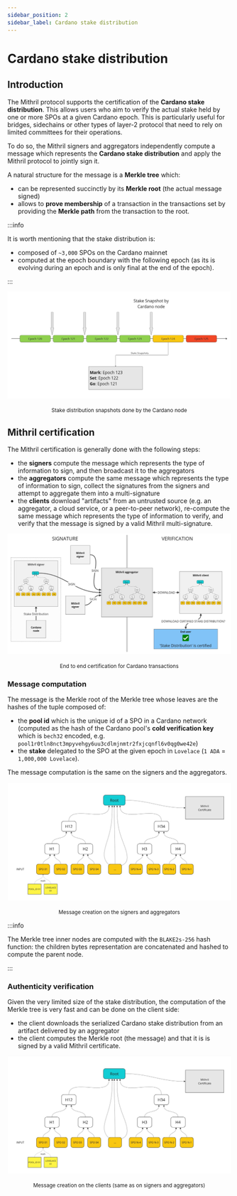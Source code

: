 ```yaml
---
sidebar_position: 2
sidebar_label: Cardano stake distribution
---
```


# Cardano stake distribution

## Introduction

The Mithril protocol supports the certification of the **Cardano stake distribution**. This allows users who aim to verify the actual stake held by one or more SPOs at a given Cardano epoch.
This is particularly useful for bridges, sidechains or other types of layer-2 protocol that need to rely on limited committees for their operations.

To do so, the Mithril signers and aggregators independently compute a message which represents the **Cardano stake distribution** and apply the Mithril protocol to jointly sign it.

A natural structure for the message is a **Merkle tree** which:

- can be represented succinctly by its **Merkle root** (the actual message signed)
- allows to **prove membership** of a transaction in the transactions set by providing the **Merkle path** from the transaction to the root.

:::info

It is worth mentioning that the stake distribution is:

- composed of `~3,000` SPOs on the Cardano mainnet
- computed at the epoch boundary with the following epoch (as its is evolving during an epoch and is only final at the end of the epoch).

:::

[![Design of the certification of the Cardano stake distribution](./images/stake-distribution/cardano-snapshots.jpg)](./images/stake-distribution/cardano-snapshots.jpg)
<small><center>Stake distribution snapshots done by the Cardano node</center></small>

## Mithril certification

The Mithril certification is generally done with the following steps:

- the **signers** compute the message which represents the type of information to sign, and then broadcast it to the aggregators
- the **aggregators** compute the same message which represents the type of information to sign, collect the signatures from the signers and attempt to aggregate them into a multi-signature
- the **clients** download "artifacts" from an untrusted source (e.g. an aggregator, a cloud service, or a peer-to-peer network), re-compute the same message which represents the type of information to verify, and verify that the message is signed by a valid Mithril multi-signature.

[![Design of the certification of the Cardano stake distribution](./images/stake-distribution/end-to-end-process.jpg)](./images/stake-distribution/end-to-end-process.jpg)
<small><center>End to end certification for Cardano transactions</center></small>

### Message computation

The message is the Merkle root of the Merkle tree whose leaves are the hashes of the tuple composed of:

- the **pool id** which is the unique id of a SPO in a Cardano network (computed as the hash of the Cardano pool's **cold verification key** which is `bech32` encoded, e.g. `pool1r0tln8nct3mpyvehgy6uu3cdlmjnmtr2fxjcqnfl6v0qg0we42e`)
- the **stake** delegated to the SPO at the given epoch in `Lovelace` (`1 ADA` = `1,000,000 Lovelace`).

The message computation is the same on the signers and the aggregators.

[![Design of the certification of the Cardano stake distribution](./images/stake-distribution/message.jpg)](./images/stake-distribution/message.jpg)
<small><center>Message creation on the signers and aggregators</center></small>

:::info

The Merkle tree inner nodes are computed with the `BLAKE2s-256` hash function: the children bytes representation are concatenated and hashed to compute the parent node.

:::

### Authenticity verification

Given the very limited size of the stake distribution, the computation of the Merkle tree is very fast and can be done on the client side:

- the client downloads the serialized Cardano stake distribution from an artifact delivered by an aggregator
- the client computes the Merkle root (the message) and that it is is signed by a valid Mithril certificate.

[![Design of the certification of the Cardano stake distribution](./images/stake-distribution/message.jpg)](./images/stake-distribution/message.jpg)
<small><center>Message creation on the clients (same as on signers and aggregators)</center></small>
